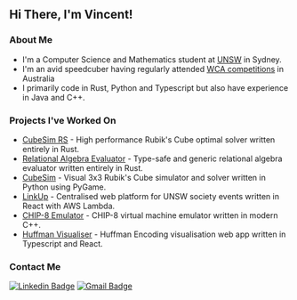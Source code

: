 ## Hi There, I'm Vincent!
### About Me
- I'm a Computer Science and Mathematics student at [UNSW](https://unsw.edu.au/) in Sydney.
- I'm an avid speedcuber having regularly attended [WCA competitions](https://www.worldcubeassociation.org/persons/2014WONG08) in Australia
- I primarily code in Rust, Python and Typescript but also have experience in Java and C++.

### Projects I've Worked On
- [CubeSim RS](https://github.com/V-Wong/CubeSimRS) - High performance Rubik's Cube optimal solver written entirely in Rust.
- [Relational Algebra Evaluator](https://github.com/V-Wong/ra-evaluator) - Type-safe and generic relational algebra evaluator written entirely in Rust.
- [CubeSim](https://github.com/V-Wong/CubeSim) - Visual 3x3 Rubik's Cube simulator and solver written in Python using PyGame.
- [LinkUp](https://linkupevents.com.au) - Centralised web platform for UNSW society events written in React with AWS Lambda.
- [CHIP-8 Emulator](https://github.com/V-Wong/chip8) - CHIP-8 virtual machine emulator written in modern C++.
- [Huffman Visualiser](https://vwong.dev/Huffman-Encoding) - Huffman Encoding visualisation web app written in Typescript and React.

### Contact Me
[![Linkedin Badge](https://img.shields.io/badge/-Vincent_Wong-blue?style=flat-square&logo=Linkedin&logoColor=white&link=https://www.linkedin.com/in/vincent-wc-wong//)](https://www.linkedin.com/in/vincent-wc-wong/) 
[![Gmail Badge](https://img.shields.io/badge/-vincent@vwong.dev-c14438?style=flat-square&logo=Gmail&logoColor=white&link=mailto:vincent@vwong.dev)](mailto:vincent@vwong.dev)
